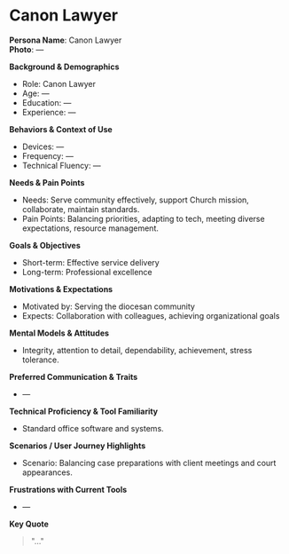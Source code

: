 # Canon Lawyer

**Persona Name**: Canon Lawyer  
**Photo**: —  

**Background & Demographics**  
- Role: Canon Lawyer  
- Age: —  
- Education: —  
- Experience: —  

**Behaviors & Context of Use**  
- Devices: —  
- Frequency: —  
- Technical Fluency: —  

**Needs & Pain Points**  
- Needs: Serve community effectively, support Church mission, collaborate, maintain standards.  
- Pain Points: Balancing priorities, adapting to tech, meeting diverse expectations, resource management.  

**Goals & Objectives**  
- Short-term: Effective service delivery  
- Long-term: Professional excellence  

**Motivations & Expectations**  
- Motivated by: Serving the diocesan community  
- Expects: Collaboration with colleagues, achieving organizational goals  

**Mental Models & Attitudes**  
- Integrity, attention to detail, dependability, achievement, stress tolerance.  

**Preferred Communication & Traits**  
- —  

**Technical Proficiency & Tool Familiarity**  
- Standard office software and systems.  

**Scenarios / User Journey Highlights**  
- Scenario: Balancing case preparations with client meetings and court appearances.  

**Frustrations with Current Tools**  
- —  

**Key Quote**  
> "…"  